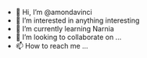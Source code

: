 - 👋 Hi, I’m @amondavinci
- 👀 I’m interested in anything interesting
- 🌱 I’m currently learning Narnia
- 💞️ I’m looking to collaborate on ...
- 📫 How to reach me ...

<!---
amondavinci/amondavinci is a ✨ special ✨ repository because its `README.md` (this file) appears on your GitHub profile.
You can click the Preview link to take a look at your changes.
--->
